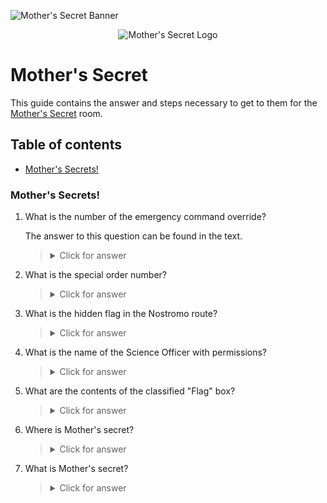 ![Mother's Secret Banner](https://assets.tryhackme.com/room-banners/pipelines.png)

<p align="center">
   <img src="https://github.com/Kevinovitz/TryHackMe_Writeups/raw/main/codeanalysis/Mother's_Secret_Cover.png" alt="Mother's Secret Logo">
</p>

# Mother's Secret

This guide contains the answer and steps necessary to get to them for the [Mother's Secret](https://tryhackme.com/r/room/codeanalysis) room.

## Table of contents

- [Mother's Secrets!](#mother's-secrets!)

### Mother's Secrets!

1. What is the number of the emergency command override?

   The answer to this question can be found in the text.

   ><details><summary>Click for answer</summary>100375</details>

2. What is the special order number?



   ><details><summary>Click for answer</summary>937</details>

3. What is the hidden flag in the Nostromo route?



   ><details><summary>Click for answer</summary>Flag{X3n0M0Rph}</details>

4. What is the name of the Science Officer with permissions?



   ><details><summary>Click for answer</summary>ash</details>

5. What are the contents of the classified "Flag" box?



   ><details><summary>Click for answer</summary>THM_FLAG{0RD3R_937}</details>

6. Where is Mother's secret?



   ><details><summary>Click for answer</summary></details>

7. What is Mother's secret?



   ><details><summary>Click for answer</summary></details>

